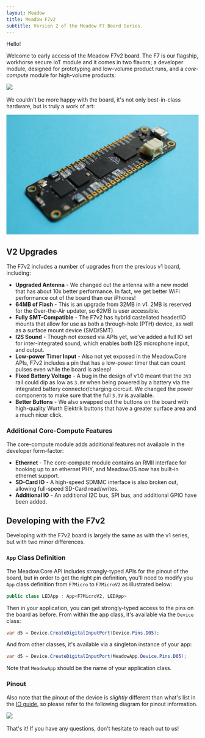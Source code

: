 ```yaml
---
layout: Meadow
title: Meadow F7v2
subtitle: Version 2 of the Meadow F7 Board Series.
---
```


Hello!

Welcome to early access of the Meadow F7v2 board. The F7 is our flagship, workhorse secure IoT module and it comes in two flavors; a developer module, designed for prototyping and low-volume product runs, and a _core-compute_ module for high-volume products:

![](/Common_Files/Meadow_F7v2_Modules.png)

We couldn't be more happy with the board, it's not only best-in-class hardware, but is truly a work of art:

![](F7v2_Dev_Medium_Cropped.jpg)

## V2 Upgrades

The F7v2 includes a number of upgrades from the previous v1 board, including:

 * **Upgraded Antenna** - We changed out the antenna with a new model that has about 10x better performance. In fact, we get better WiFi performance out of the board than our iPhones!
 * **64MB of Flash** - This is an upgrade from 32MB in v1. 2MB is reserved for the Over-the-Air updater, so 62MB is user accessible.
 * **Fully SMT-Compatible** - The F7v2 has hybrid castellated header/IO mounts that allow for use as both a through-hole (PTH) device, as well as a surface mount device (SMD/SMT).
 * **I2S Sound** - Though not exosed via APIs yet, we've added a full IO set for inter-integrated sound, which enables both I2S microphone input, and output.
 * **Low-power Timer Input** - Also not yet exposed in the Meadow.Core APIs, F7v2 includes a pin that has a low-power timer that can count pulses even while the board is asleep!
 * **Fixed Battery Voltage** - A bug in the design of v1.0 meant that the `3V3` rail could dip as low as `3.0V` when being powered by a battery via the integrated battery connector/charging cicrcuit. We changed the power components to make sure that the full `3.3V` is available.
 * **Better Buttons** - We also swapped out the buttons on the board with high-quality Wurth Elektrik buttons that have a greater surface area and a much nicer click.

### Additional Core-Compute Features

The core-compute module adds additional features not available in the developer form-factor:

* **Ethernet** - The core-compute module contains an RMII interface for hooking up to an ethernet PHY, and Meadow.OS now has built-in ethernet support.
* **SD-Card IO** - A high-speed SDMMC interface is also broken out, allowing full-speed SD-Card read/writes.
* **Additional IO** - An additional I2C bus, SPI bus, and additional GPIO have been added.

## Developing with the F7v2

Developing with the F7v2 board is largely the same as with the v1 series, but with two minor differences. 

### `App` Class Definition

The Meadow.Core API includes strongly-typed APIs for the pinout of the board, but in order to get the right pin definition, you'll need to modify you `App` class definition from `F7Micro` to `F7MicroV2` as illustrated below:

```csharp
public class LEDApp : App<F7MicroV2, LEDApp>
```

Then in your application, you can get strongly-typed access to the pins on the board as before. From within the app class, it's available via the `Device` class:

```csharp
var d5 = Device.CreateDigitalInputPort(Device.Pins.D05);
```

And from other classes, it's available via a singleton instance of your app:

```csharp
var d5 = Device.CreateDigitalInputPort(MeadowApp.Device.Pins.D05);
```

Note that `MeadowApp` should be the name of your application class.


### Pinout

Also note that the pinout of the device is _slightly_ different than what's list in the [IO guide](/Meadow/Meadow_Basics/IO/), so please refer to the following diagram for pinout information.

![](/Common_Files/Meadow_F7_Micro_v2_Pinout.svg)

That's it! If you have any questions, don't hesitate to reach out to us!


